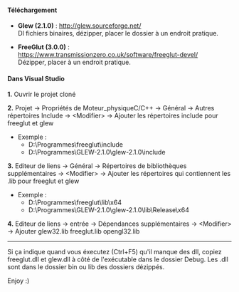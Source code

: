 #### Téléchargement

* **Glew (2.1.0)** : http://glew.sourceforge.net/
<br/> Dl fichiers binaires, dézipper, placer le dossier à un endroit pratique.

* **FreeGlut (3.0.0)** : https://www.transmissionzero.co.uk/software/freeglut-devel/
<br/>Dézipper, placer à un endroit pratique.


#### Dans Visual Studio
**1.** Ouvrir le projet cloné

**2.** Projet -> Propriétés de Moteur_physiqueC/C++ -> Général -> Autres répertoires Include -> \<Modifier> -> Ajouter les répertoires include pour freeglut et glew 
* Exemple :
	* D:\Programmes\freeglut\include
	* D:\Programmes\GLEW-2.1.0\glew-2.1.0\include

**3.** Editeur de liens -> Général -> Répertoires de bibliothèques supplémentaires -> \<Modifier> -> Ajouter les répertoires qui contiennent les .lib pour freeglut et glew
* Exemple : 
	* D:\Programmes\freeglut\lib\x64
	* D:\Programmes\GLEW-2.1.0\glew-2.1.0\lib\Release\x64

**4.** Editeur de liens -> entrée -> Dépendances supplémentaires -> \<Modifier> -> Ajouter glew32.lib freeglut.lib opengl32.lib

***

Si ça indique quand vous éxecutez (Ctrl+F5) qu'il manque des dll, copiez freeglut.dll et glew.dll à côté de l'exécutable dans le dossier Debug.
Les .dll sont dans le dossier bin ou lib des dossiers dézippés.

Enjoy :)
